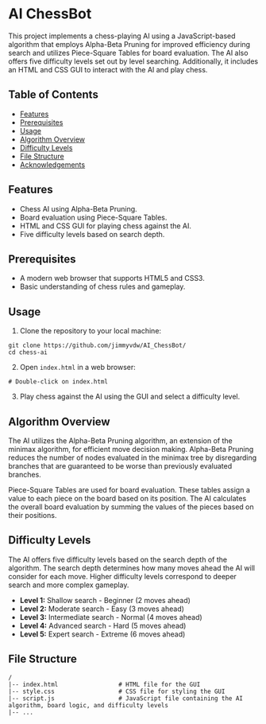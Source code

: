 # AI ChessBot

This project implements a chess-playing AI using a JavaScript-based algorithm that employs Alpha-Beta Pruning for improved efficiency during search and utilizes Piece-Square Tables for board evaluation. The AI also offers five difficulty levels set out by level searching. Additionally, it includes an HTML and CSS GUI to interact with the AI and play chess.

## Table of Contents

- [Features](#features)
- [Prerequisites](#prerequisites)
- [Usage](#usage)
- [Algorithm Overview](#algorithm-overview)
- [Difficulty Levels](#difficulty-levels)
- [File Structure](#file-structure)
- [Acknowledgements](#acknowledgements)

## Features

- Chess AI using Alpha-Beta Pruning.
- Board evaluation using Piece-Square Tables.
- HTML and CSS GUI for playing chess against the AI.
- Five difficulty levels based on search depth.

## Prerequisites

- A modern web browser that supports HTML5 and CSS3.
- Basic understanding of chess rules and gameplay.

## Usage

1. Clone the repository to your local machine:

```
git clone https://github.com/jimmyvdw/AI_ChessBot/
cd chess-ai
```

2. Open `index.html` in a web browser:

```
# Double-click on index.html
```

3. Play chess against the AI using the GUI and select a difficulty level.

## Algorithm Overview

The AI utilizes the Alpha-Beta Pruning algorithm, an extension of the minimax algorithm, for efficient move decision making. Alpha-Beta Pruning reduces the number of nodes evaluated in the minimax tree by disregarding branches that are guaranteed to be worse than previously evaluated branches.

Piece-Square Tables are used for board evaluation. These tables assign a value to each piece on the board based on its position. The AI calculates the overall board evaluation by summing the values of the pieces based on their positions.

## Difficulty Levels

The AI offers five difficulty levels based on the search depth of the algorithm. The search depth determines how many moves ahead the AI will consider for each move. Higher difficulty levels correspond to deeper search and more complex gameplay.

- **Level 1:** Shallow search - Beginner (2 moves ahead)
- **Level 2:** Moderate search - Easy (3 moves ahead)
- **Level 3:** Intermediate search - Normal (4 moves ahead)
- **Level 4:** Advanced search - Hard (5 moves ahead)
- **Level 5:** Expert search - Extreme (6 moves ahead)

## File Structure

```
/
|-- index.html                 # HTML file for the GUI
|-- style.css                  # CSS file for styling the GUI
|-- script.js                  # JavaScript file containing the AI algorithm, board logic, and difficulty levels
|-- ...
```

